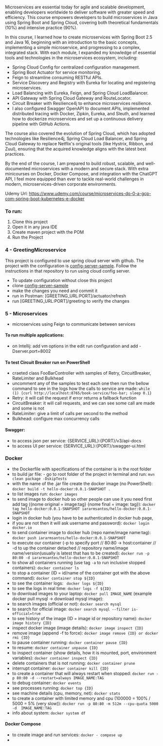 Microservices are essential today for agile and scalable development, enabling developers worldwide to deliver software with greater speed and efficiency. This course empowers developers to build microservices in Java using Spring Boot and Spring Cloud, covering both theoretical fundamentals (10%) and intensive practice (90%).

In this course, I learned how to create microservices with Spring Boot 2.5 and Java 16, beginning with an introduction to the basic concepts, implementing a simple microservice, and progressing to a complex, integrated stack. With each module, I expanded my knowledge of essential tools and technologies in the microservices ecosystem, including:

- Spring Cloud Config for centralized configuration management.
- Spring Boot Actuator for service monitoring.
- Feign to streamline consuming RESTful APIs.
- Service Discovery and Registry with Eureka for locating and registering microservices.
- Load Balancing with Eureka, Feign, and Spring Cloud LoadBalancer.
- API Gateway with Spring Cloud Gateway and RouteLocator.
- Circuit Breaker with Resilience4j to enhance microservices resilience.
- I also configured Swagger OpenAPI to document APIs, implemented distributed tracing with Docker, Zipkin, Eureka, and Sleuth, and learned how to dockerize microservices and set up a continuous delivery pipeline with GitHub Actions.

The course also covered the evolution of Spring Cloud, which has adopted technologies like Resilience4j, Spring Cloud Load Balancer, and Spring Cloud Gateway to replace Netflix's original tools (like Hystrix, Ribbon, and Zuul), ensuring that the acquired knowledge aligns with the latest best practices.

By the end of the course, I am prepared to build robust, scalable, and well-documented microservices with a modern and secure stack. With extra minicourses on Docker, Docker Compose, and integration with the ChatGPT API, I feel more equipped than ever to tackle real-world challenges in modern, microservices-driven corporate environments.

Udemy Url: https://www.udemy.com/course/microservices-do-0-a-gcp-com-spring-boot-kubernetes-e-docker

### To run:
1. Clone this project
2. Open it in any java IDE
3. Create maven project with the POM
4. Run the Project

### 4 - GreetingMicroservice
This project is configured to use spring cloud server with github. The project with the configuration is [config-server-sample](https://github.com/iararmsantos/config-server-sample).
Follow the instructions in that repository to run using cloud config server.
- To update configuration without close this project
- clone [config-server-sample](https://github.com/iararmsantos/config-server-sample)
- make the changes you need and commit it
- run in Postman: [GREETING_URL:PORT]/actuator/refresh
- run [GREETING_URL:PORT]/greeting to verify the changes

### 5 - Microservices
- microservices using Feign to communicate between services

#### To run multiple applications:
- on Intellij: add vm options in the edit run configuration and add -Dserver.port=8002

#### To test Circuit Breaker run on PowerShell
- craeted class FooBarController with samples of Retry, CircuitBreaker, RateLimiter and Bulkhead
- uncomment any of the samples to test each one then run the bellow command to see in the logs how the calls to service are made:
```while (1) {curl http://localhost:8765/book-service/foo-bar; sleep 0.1}```
- Retry: it will call the request if error returns a fallback function
- CircuitBreaker: it will call requests, and we can see some call are made and some is not
- RateLimiter: give a limit of calls per second to the method
- Bulkhead: configure max concurrency calls

#### Swagger:
- to access json per service: {SERVICE_URL}:{PORT}/v3/api-docs
- to access UI per service: {SERVICE_URL}:{PORT}/swagger-ui.html

### Docker
- the Dockerfile with specifications of the container is in the root folder
- to build jar file: - go to root folder of the project in terminal and run: 
```mvn clean package -DskipTests```
- with the name of the .jar file create the docker image (no PowerShell): 
```docker build -t hello-docker:0.0.1-SNAPSHOT .```
- to list images run: 
```docker images```
- to send image to docker hub so other people can use it you need first add tag 
({nome original = image:tag} {nome final = image: tag}): 
```docker tag hello-docker:0.0.1-SNAPSHOT iararmsantos/hello-docker:0.0.1-SNAPSHOT```
- login in docker hub (you have to be authenticated in docker hub page, 
- if you are not then it will ask username and password): 
```docker login docker.io```
- to send container image to docker hub (repo name/image name:tag): 
```docker push iararmsantos/hello-docker:0.0.1-SNAPSHOT```
- to execute our container (-p to specify port // 80:80 -> host:container // -d to up the container detached
// repository name/image name/version(usually is latest that has to be created): 
```docker run -p 80:80 -d iararmsantos/hello-docker:0.0.1-SNAPSHOT```
- to show all containers running (use tag `-a` to run inclusive stopped containers): 
```docker container ls```
- to stop a container (ID = id/name of the container got with the above command): 
```docker container stop ${ID}```
- to see the container logs: 
``` docker logs ${ID}```
- to see the logs in real time: 
```docker logs -f ${ID}```
- to download images to your laptop: 
```docker pull IMAGE_NAME``` (example docker pull mysql -> download mysql image): 
- to search images (official or not):
```docker search mysql```
- to search for official image: 
```docker search mysql --filter is-official=true```
- to see history of the image (ID = image id or repository name): 
```docker image history {ID}```
- inspect docker image (image details): 
  ```docker image inspect {ID}```
- remove image (append -f to force): 
```docker image remove {ID} or docker rmi {ID}```
- to pause container running: 
```docker container pause {ID}```
- to resume: 
```docker container unpause {ID}```
- to inspect container (show details, how it is mounted, port, environment variables): 
```docker container inspect {ID}```
- delete containers that is not running: 
```docker container prune```
- interrupt container: 
```docker container kill {ID}```
- to create a container that will always restart when stopped: 
```docker run -p 80:80 -d --restart=always IMAGE_NAME:TAG```
- to debug container: 
```docker events```
- see processes running: 
```docker top {ID}```
- see machine details (cpu, memory, net): 
```docker stats```
- to create a container with limited memory and cpu (100000 = 100% / 5000 = 5% (very slow)): 
  ```docker run -p 80:80 -m 512m --cpu-quota 5000 -d  IMAGE_NAME:TAG```
- info about system:
```docker system df```

#### Docker Compose
- to create image and run services: 
```docker - compose up```
- 